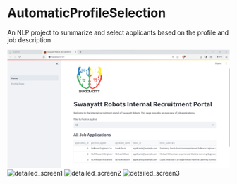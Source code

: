 # AutomaticProfileSelection
An NLP project to summarize and select applicants based on the profile and job description

![home_screen](images/home_screen.png)
<br>
![detailed_screen1](images/detailed_screen1.png)
![detailed_screen2](images/detailed_screen2.png)
![detailed_screen3](images/detailed_screen3.png)

